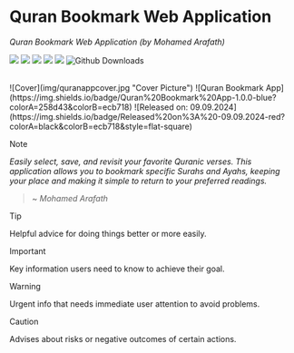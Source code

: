# Quran Bookmark Web Application
_Quran Bookmark Web Application (by Mohamed Arafath)_

![](https://img.shields.io/badge/Created_by-DevArafath-black?logo=github)
![](https://img.shields.io/badge/HTML5-e34f26?logo=html5&labelColor=white)
![](https://img.shields.io/badge/CSS3-%232965f1?logo=css3&logoColor=%232965f1&labelColor=white)
![](https://img.shields.io/badge/javascript-%23f0db4f?logo=javascript&logoColor=%23f0db4f&labelColor=white)
![](https://img.shields.io/badge/Bootstrap%205.3.0-blue?logo=bootstrap&labelColor=white)
![Github Downloads](https://img.shields.io/github/downloads/DevArafath/quran-bookmark/total?logo=github)

<br>
![Cover](img/quranappcover.jpg "Cover Picture") 
![Quran Bookmark App](https://img.shields.io/badge/Quran%20Bookmark%20App-1.0.0-blue?colorA=258d43&colorB=ecb718) ![Released on: 09.09.2024](https://img.shields.io/badge/Released%20on%3A%20-09.09.2024-red?colorA=black&colorB=ecb718&style=flat-square)

> [!Note]
> _Easily select, save, and revisit your favorite Quranic verses. This application allows you to bookmark specific Surahs and Ayahs, keeping your place and making it simple to return to your preferred readings._
> > ~ _Mohamed Arafath_

> [!TIP]
> Helpful advice for doing things better or more easily.

> [!IMPORTANT]
> Key information users need to know to achieve their goal.

> [!WARNING]
> Urgent info that needs immediate user attention to avoid problems.

> [!CAUTION]
> Advises about risks or negative outcomes of certain actions.
